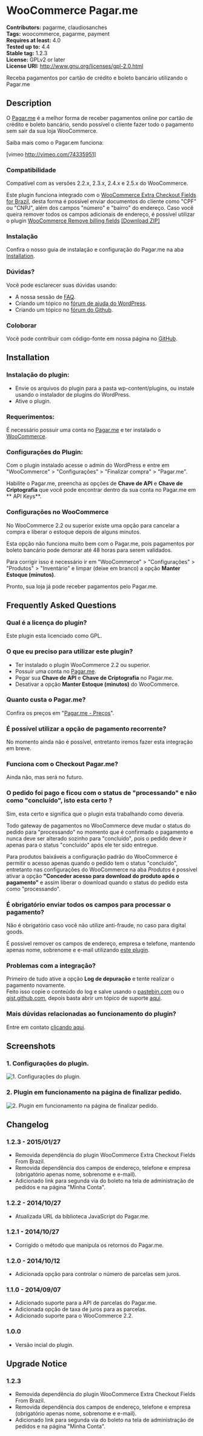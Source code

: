 # WooCommerce Pagar.me #
**Contributors:** pagarme, claudiosanches  
**Tags:** woocommerce, pagarme, payment  
**Requires at least:** 4.0  
**Tested up to:** 4.4  
**Stable tag:** 1.2.3  
**License:** GPLv2 or later  
**License URI:** http://www.gnu.org/licenses/gpl-2.0.html  

Receba pagamentos por cartão de crédito e boleto bancário utilizando o Pagar.me

## Description ##

O [Pagar.me](https://pagar.me/) é a melhor forma de receber pagamentos online por cartão de crédito e boleto bancário, sendo possível o cliente fazer todo o pagamento sem sair da sua loja WooCommerce.

Saiba mais como o Pagar.em funciona:

[vimeo http://vimeo.com/74335951]

### Compatibilidade ###

Compatível com as versões 2.2.x, 2.3.x, 2.4.x e 2.5.x do WooCommerce.

Este plugin funciona integrado com o [WooCommerce Extra Checkout Fields for Brazil](http://wordpress.org/plugins/woocommerce-extra-checkout-fields-for-brazil/), desta forma é possível enviar documentos do cliente como "CPF" ou "CNPJ", além dos campos "número" e "bairro" do endereço. Caso você queira remover todos os campos adicionais de endereço, é possível utilizar o plugin [WooCommerce Remove billing fields](https://gist.github.com/claudiosmweb/590bf8e9e5d9dd0ba104) [[Download ZIP]](https://gist.github.com/claudiosmweb/590bf8e9e5d9dd0ba104/archive/854f52632c6a6092f6d88e294058c898609f36a9.zip)

### Instalação ###

Confira o nosso guia de instalação e configuração do Pagar.me na aba [Installation](http://wordpress.org/extend/plugins/woocommerce-pagarme/installation/).

### Dúvidas? ###

Você pode esclarecer suas dúvidas usando:

* A nossa sessão de [FAQ](http://wordpress.org/extend/plugins/woocommerce-pagarme/faq/).
* Criando um tópico no [fórum de ajuda do WordPress](http://wordpress.org/support/plugin/woocommerce-pagarme).
* Criando um tópico no [fórum do Github](https://github.com/claudiosmweb/woocommerce-pagarme/issues).

### Coloborar ###

Você pode contribuir com código-fonte em nossa página no [GitHub](https://github.com/claudiosmweb/woocommerce-pagarme).

## Installation ##

### Instalação do plugin: ###

* Envie os arquivos do plugin para a pasta wp-content/plugins, ou instale usando o instalador de plugins do WordPress.
* Ative o plugin.

### Requerimentos: ###

É necessário possuir uma conta no [Pagar.me](https://pagar.me/) e ter instalado o [WooCommerce](http://wordpress.org/extend/plugins/woocommerce/).

### Configurações do Plugin: ###

Com o plugin instalado acesse o admin do WordPress e entre em "WooCommerce" > "Configurações" > "Finalizar compra" > "Pagar.me".

Habilite o Pagar.me, preencha as opções de **Chave de API** e **Chave de Criptografia** que você pode encontrar dentro da sua conta no Pagar.me em **
API Keys**.

### Configurações no WooCommerce ###

No WooCommerce 2.2 ou superior existe uma opção para cancelar a compra e liberar o estoque depois de alguns minutos.

Esta opção não funciona muito bem com o Pagar.me, pois pagamentos por boleto bancário pode demorar até 48 horas para serem validados.

Para corrigir isso é necessário ir em "WooCommerce" > "Configurações" > "Produtos" > "Inventário" e limpar (deixe em branco) a opção **Manter Estoque (minutos)**.

Pronto, sua loja já pode receber pagamentos pelo Pagar.me.

## Frequently Asked Questions ##

### Qual é a licença do plugin? ###

Este plugin esta licenciado como GPL.

### O que eu preciso para utilizar este plugin? ###

* Ter instalado o plugin WooCommerce 2.2 ou superior.
* Possuir uma conta no [Pagar.me](https://pagar.me/).
* Pegar sua **Chave de API** e **Chave de Criptografia** no Pagar.me.
* Desativar a opção **Manter Estoque (minutos)** do WooCommerce.

### Quanto custa o Pagar.me? ###

Confira os preços em "[Pagar.me - Preços](https://pagar.me/precos/)".

### É possível utilizar a opção de pagamento recorrente? ###

No momento ainda não é possível, entretanto iremos fazer esta integração em breve.

### Funciona com o Checkout Pagar.me? ###

Ainda não, mas será no futuro.

### O pedido foi pago e ficou com o status de "processando" e não como "concluído", isto esta certo ? ###

Sim, esta certo e significa que o plugin esta trabalhando como deveria.

Todo gateway de pagamentos no WooCommerce deve mudar o status do pedido para "processando" no momento que é confirmado o pagamento e nunca deve ser alterado sozinho para "concluído", pois o pedido deve ir apenas para o status "concluído" após ele ter sido entregue.

Para produtos baixáveis a configuração padrão do WooCommerce é permitir o acesso apenas quando o pedido tem o status "concluído", entretanto nas configurações do WooCommerce na aba *Produtos* é possível ativar a opção **"Conceder acesso para download do produto após o pagamento"** e assim liberar o download quando o status do pedido esta como "processando".

### É obrigatório enviar todos os campos para processar o pagamento? ###

Não é obrigatório caso você não utilize anti-fraude, no caso para digital goods.

É possível remover os campos de endereço, empresa e telefone, mantendo apenas nome, sobrenome e e-mail utilizando [este plugin](https://gist.github.com/claudiosmweb/590bf8e9e5d9dd0ba104).

### Problemas com a integração? ###

Primeiro de tudo ative a opção **Log de depuração** e tente realizar o pagamento novamente.  
Feito isso copie o conteúdo do log e salve usando o [pastebin.com](http://pastebin.com) ou o [gist.github.com](http://gist.github.com), depois basta abrir um tópico de suporte [aqui](http://wordpress.org/support/plugin/woocommerce-pagarme).

### Mais dúvidas relacionadas ao funcionamento do plugin? ###

Entre em contato [clicando aqui](http://wordpress.org/support/plugin/woocommerce-pagarme).

## Screenshots ##

### 1. Configurações do plugin. ###
![1. Configurações do plugin.](https://cloud.githubusercontent.com/assets/4248081/12734108/a35c0f66-c925-11e5-8072-87c0481caa29.png)

### 2. Plugin em funcionamento na página de finalizar pedido. ###
![2. Plugin em funcionamento na página de finalizar pedido.](https://cloud.githubusercontent.com/assets/4248081/12734135/b823be58-c925-11e5-9b23-0ac085825f9c.png)


## Changelog ##

### 1.2.3 - 2015/01/27 ###

* Removida dependência do plugin WooCommerce Extra Checkout Fields From Brazil.
* Removida dependência dos campos de endereço, telefone e empresa (obrigatório apenas nome, sobrenome e e-mail).
* Adicionado link para segunda via do boleto na tela de administração de pedidos e na página "Minha Conta".

### 1.2.2 - 2014/10/27 ###

* Atualizada URL da biblioteca JavaScript do Pagar.me.

### 1.2.1 - 2014/10/27 ###

* Corrigido o método que manipula os retornos do Pagar.me.

### 1.2.0 - 2014/10/12 ###

* Adicionada opção para controlar o número de parcelas sem juros.

### 1.1.0 - 2014/09/07 ###

* Adicionado suporte para a API de parcelas do Pagar.me.
* Adicionada opção de taxa de juros para as parcelas.
* Adicionado suporte para o WooCommerce 2.2.

### 1.0.0 ###

* Versão incial do plugin.

## Upgrade Notice ##

### 1.2.3 ###

* Removida dependência do plugin WooCommerce Extra Checkout Fields From Brazil.
* Removida dependência dos campos de endereço, telefone e empresa (obrigatório apenas nome, sobrenome e e-mail).
* Adicionado link para segunda via do boleto na tela de administração de pedidos e na página "Minha Conta".
